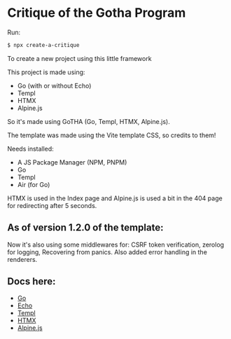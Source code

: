 # Critique of the Gotha Program

Run:
```bash
$ npx create-a-critique
```
To create a new project using this little framework

This project is made using:

- Go (with or without Echo)
- Templ
- HTMX
- Alpine.js

So it's made using GoTHA (Go, Templ, HTMX, Alpine.js).

The template was made using the Vite template CSS, so credits to them!

Needs installed:

- A JS Package Manager (NPM, PNPM)
- Go
- Templ
- Air (for Go)

HTMX is used in the Index page and Alpine.js is used a bit in the 404 page for redirecting after 5 seconds.

## As of version 1.2.0 of the template:
Now it's also using some middlewares for:
CSRF token verification, zerolog for logging,
Recovering from panics.
Also added error handling in the renderers.

## Docs here:
- [Go](https://go.dev/doc/)
- [Echo](https://echo.labstack.com/docs)
- [Templ](https://templ.guide/)
- [HTMX](https://htmx.org/docs/)
- [Alpine.js](https://alpinejs.dev/start-here)